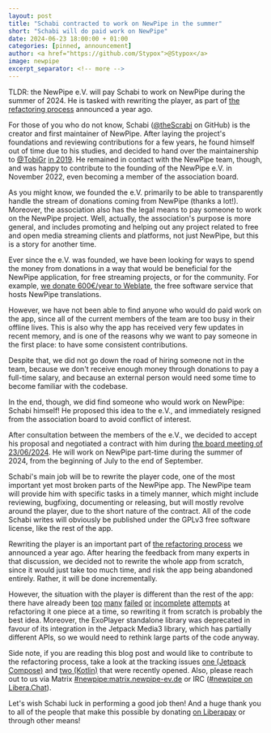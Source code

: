 ```yaml
---
layout: post
title: "Schabi contracted to work on NewPipe in the summer"
short: "Schabi will do paid work on NewPipe"
date: 2024-06-23 18:00:00 + 01:00
categories: [pinned, announcement]
author: <a href="https://github.com/Stypox">@Stypox</a>
image: newpipe
excerpt_separator: <!-- more -->
---
```


TLDR: the NewPipe e.V. will pay Schabi to work on NewPipe during the summer of 2024. He is tasked with rewriting the player, as part of [the refactoring process](https://github.com/TeamNewPipe/NewPipe/discussions/10118) announced a year ago.

<!-- more -->

For those of you who do not know, Schabi ([@theScrabi](https://github.com/theScrabi) on GitHub) is the creator and first maintainer of NewPipe. After laying the project's foundations and reviewing contributions for a few years, he found himself out of time due to his studies, and decided to hand over the maintainership to [@TobiGr](https://github.com/TobiGr) [in 2019](/blog/pinned/state-of-the-pipe-2019/). He remained in contact with the NewPipe team, though, and was happy to contribute to the founding of the NewPipe e.V. in November 2022, even becoming a member of the association board.

As you might know, we founded the e.V. primarily to be able to transparently handle the stream of donations coming from NewPipe (thanks a lot!). Moreover, the association also has the legal means to pay someone to work on the NewPipe project. Well, actually, the association's purpose is more general, and includes promoting and helping out any project related to free and open media streaming clients and platforms, not just NewPipe, but this is a story for another time.

Ever since the e.V. was founded, we have been looking for ways to spend the money from donations in a way that would be beneficial for the NewPipe application, for free streaming projects, or for the community. For example, [we donate 600€/year to Weblate](https://newpipe-ev.de/blog/2024-04-22-weblate-donation/), the free software service that hosts NewPipe translations.

However, we have not been able to find anyone who would do paid work on the app, since all of the current members of the team are too busy in their offline lives. This is also why the app has received very few updates in recent memory, and is one of the reasons why we want to pay someone in the first place: to have some consistent contributions.

Despite that, we did not go down the road of hiring someone not in the team, because we don't receive enough money through donations to pay a full-time salary, and because an external person would need some time to become familiar with the codebase.

In the end, though, we did find someone who would work on NewPipe: Schabi himself! He proposed this idea to the e.V., and immediately resigned from the association board to avoid conflict of interest.

After consultation between the members of the e.V., we decided to accept his proposal and negotiated a contract with him during [the board meeting of 23/06/2024](https://newpipe-ev.de/posts/2024-06-23_3rd_board_meeting.html). He will work on NewPipe part-time during the summer of 2024, from the beginning of July to the end of September.

Schabi's main job will be to rewrite the player code, one of the most important yet most broken parts of the NewPipe app. The NewPipe team will provide him with specific tasks in a timely manner, which might include reviewing, bugfixing, documenting or releasing, but will mostly revolve around the player, due to the short nature of the contract. All of the code Schabi writes will obviously be published under the GPLv3 free software license, like the rest of the app.

Rewriting the player is an important part of [the refactoring process](https://github.com/TeamNewPipe/NewPipe/discussions/10118) we announced a year ago. After hearing the feedback from many experts in that discussion, we decided not to rewrite the whole app from scratch, since it would just take too much time, and risk the app being abandoned entirely. Rather, it will be done incrementally.

However, the situation with the player is different than the rest of the app: there have already been [too](https://github.com/TeamNewPipe/NewPipe/pull/8170) [many](https://github.com/TeamNewPipe/NewPipe/pull/10578) [failed](https://github.com/TeamNewPipe/NewPipe/pull/8678) [or](https://github.com/TeamNewPipe/NewPipe/pull/2907) [incomplete](https://github.com/TeamNewPipe/NewPipe/pull/7349) [attempts](https://github.com/TeamNewPipe/NewPipe/issues/8616) at refactoring it one piece at a time, so rewriting it from scratch is probably the best idea. Moreover, the ExoPlayer standalone library was deprecated in favour of its integration in the Jetpack Media3 library, which has partially different APIs, so we would need to rethink large parts of the code anyway.

Side note, if you are reading this blog post and would like to contribute to the refactoring process, take a look at the tracking issues [one (Jetpack Compose)](https://github.com/TeamNewPipe/NewPipe/issues/11198) and [two (Kotlin)](https://github.com/TeamNewPipe/NewPipe/issues/11199) that were recently opened. Also, please reach out to us via Matrix [#newpipe:matrix.newpipe-ev.de](https://matrix.to/#/#newpipe:matrix.newpipe-ev.de) or IRC ([#newpipe on Libera.Chat](https://web.libera.chat/#newpipe)).

Let's wish Schabi luck in performing a good job then! And a huge thank you to all of the people that make this possible by donating [on Liberapay](https://liberapay.com/TeamNewPipe/) or through other means!

